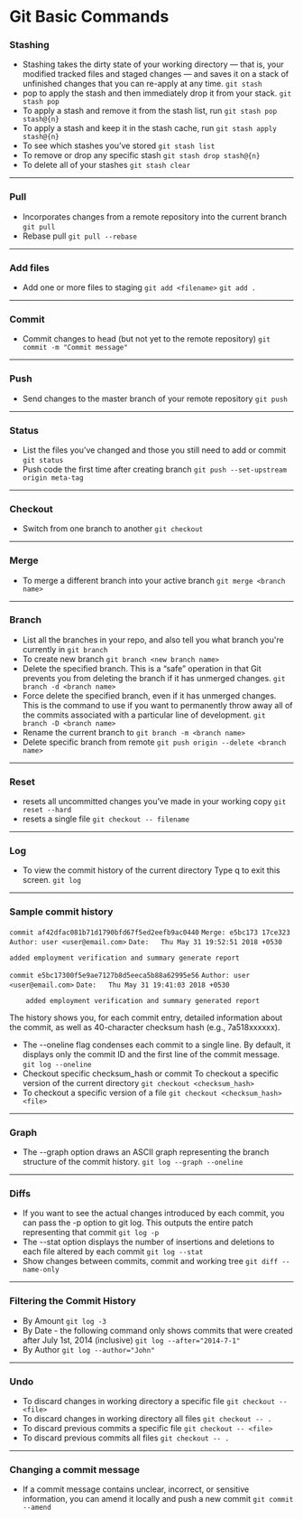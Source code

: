 # Git Basic Commands
### Stashing
* Stashing takes the dirty state of your working directory — that is, your modified tracked files and staged changes — and saves it on a stack of unfinished changes that you can re-apply at any time.
`git stash`
* pop to apply the stash and then immediately drop it from your stack.
`git stash pop`
* To apply a stash and remove it from the stash list, run
`git stash pop stash@{n}`
* To apply a stash and keep it in the stash cache, run
`git stash apply stash@{n}`
* To see which stashes you’ve stored
`git stash list`
* To remove or drop any specific stash
`git stash drop stash@{n}`
 * To delete all of your stashes
`git stash clear`

----
### Pull
* Incorporates changes from a remote repository into the current branch
	`git pull`
* Rebase pull
`git pull --rebase`

----
### Add files
* Add one or more files to staging
`git add <filename>`
`git add .`

----
### Commit
* Commit changes to head (but not yet to the remote repository)
`git commit -m "Commit message"`

----
### Push
* Send changes to the master branch of your remote repository
`git push`

----
### Status
* List the files you've changed and those you still need to add or commit
`git status`
* Push code the first time after creating branch
`git push --set-upstream origin meta-tag`

----
### Checkout
* Switch from one branch to another
	`git checkout`

----
### Merge
* To merge a different branch into your active branch
	`git merge <branch name>`

----
### Branch
* List all the branches in your repo, and also tell you what branch you're currently in
`git branch`
* To create new branch
`git branch <new branch name>`
* Delete the specified branch. This is a “safe” operation in that Git prevents you from deleting the branch if it has unmerged changes.
`git branch -d <branch name>`
* Force delete the specified branch, even if it has unmerged changes. This is the command to use if you want to permanently throw away all of the commits associated with a particular line of development.
`git branch -D <branch name>`
* Rename the current branch to <branch>
`git branch -m <branch name>`
* Delete specific branch from remote
`git push origin --delete <branch name>`

----
### Reset
* resets all uncommitted changes you’ve made in your working copy
	`git reset --hard`
* resets a single file
`git checkout -- filename`

----
### Log
* To view the commit history of the current directory
Type q to exit this screen.
    `git log`

----
### Sample commit history
`commit af42dfac081b71d1790bfd67f5ed2eefb9ac0440`
`Merge: e5bc173 17ce323`
`Author: user <user@email.com>`
`Date:   Thu May 31 19:52:51 2018 +0530`

`added employment verification and summary generate report`

`commit e5bc17300f5e9ae7127b8d5eeca5b88a62995e56`
`Author: user <user@email.com>`
`Date:   Thu May 31 19:41:03 2018 +0530`

`    added employment verification and summary generated report`

The history shows you, for each commit entry, detailed information about the commit, as well as 40-character checksum hash (e.g., 7a518xxxxxx).

* The --oneline flag condenses each commit to a single line. By default, it displays only the commit ID and the first line of the commit message.
`git log --oneline`
* Checkout specific checksum_hash or commit
To checkout a specific version of the current directory
`git checkout <checksum_hash>`
* To checkout a specific version of a file
`git checkout <checksum_hash> <file>`

----
### Graph
* The --graph option draws an ASCII graph representing the branch structure of the commit history.
`git log --graph --oneline`

----
### Diffs
* If you want to see the actual changes introduced by each commit, you can pass the -p option to git log. This outputs the entire patch representing that commit
`git log -p`
* The --stat option displays the number of insertions and deletions to each file altered by each commit
`git log --stat`
* Show changes between commits, commit and working tree
`git diff --name-only`

----
### Filtering the Commit History
* By Amount
`git log -3`
* By Date - the following command only shows commits that were created after July 1st, 2014 (inclusive)
`git log --after="2014-7-1"`
* By Author
`git log --author="John"`

----
### Undo
* To discard changes in working directory
a specific file 
`git checkout -- <file>`
* To discard changes in working directory all files
    `git checkout -- .`
* To discard previous commits
a specific file 
`git checkout -- <file>`
* To discard previous commits all files
	`git checkout -- .`

----
### Changing a commit message
* If a commit message contains unclear, incorrect, or sensitive information, you can amend it locally and push a new commit
`git commit --amend`